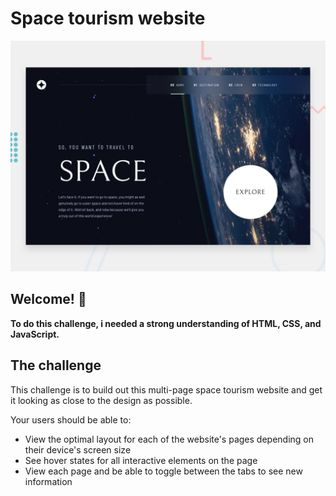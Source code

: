 # Space tourism website

![Design preview for the Space tourism website coding challenge](./preview.jpg)

## Welcome! 👋


**To do this challenge, i needed a strong understanding of HTML, CSS, and JavaScript.**

## The challenge

This challenge is to build out this multi-page space tourism website and get it looking as close to the design as possible.


Your users should be able to:

- View the optimal layout for each of the website's pages depending on their device's screen size
- See hover states for all interactive elements on the page
- View each page and be able to toggle between the tabs to see new information

